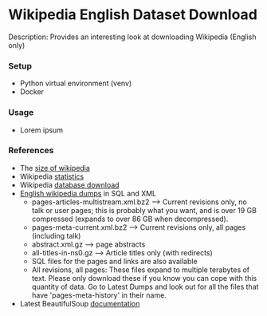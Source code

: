 # Wikipedia English Dataset Download

Description: Provides an interesting look at downloading Wikipedia (English only)


### Setup

 - Python virtual environment (venv)
 - Docker


### Usage

 - Lorem ipsum


### References

 - The [size of wikipedia](https://en.wikipedia.org/wiki/Wikipedia:Size_of_Wikipedia)
 - Wikipedia [statistics](https://en.wikipedia.org/wiki/Wikipedia:Statistics)
 - Wikipedia [database download](https://en.wikipedia.org/wiki/Wikipedia:Database_download)
 - [English wikipedia dumps](https://dumps.wikimedia.org/enwiki/) in SQL and XML
     - pages-articles-multistream.xml.bz2 –> Current revisions only, no talk or user pages; this is probably what you want, and is over 19 GB compressed (expands to over 86 GB when decompressed).
     - pages-meta-current.xml.bz2 –> Current revisions only, all pages (including talk)
     - abstract.xml.gz –> page abstracts
     - all-titles-in-ns0.gz –> Article titles only (with redirects)
     - SQL files for the pages and links are also available
     - All revisions, all pages: These files expand to multiple terabytes of text. Please only download these if you know you can cope with this quantity of data. Go to Latest Dumps and look out for all the files that have 'pages-meta-history' in their name.
 - Latest BeautifulSoup [documentation](https://beautiful-soup-4.readthedocs.io/en/latest/)